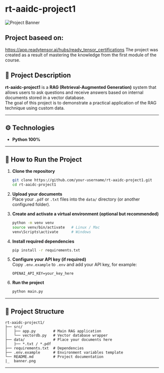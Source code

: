 # rt-aaidc-project1

![Project Banner](rt-aaidc-project1/banner.png)

## Project baseed on:
https://app.readytensor.ai/hubs/ready_tensor_certifications
The project was created as a result of mastering the knowledge from the first module of the course.


## 📌 Project Description
**rt-aaidc-project1** is a **RAG (Retrieval-Augmented Generation)** system that allows users to ask questions and receive answers based on internal documents stored in a vector database.  
The goal of this project is to demonstrate a practical application of the RAG technique using custom data.

---

## ⚙️ Technologies
- **Python 100%**

---

## 🚀 How to Run the Project

1. **Clone the repository**
   ```bash
   git clone https://github.com/your-username/rt-aaidc-project1.git
   cd rt-aaidc-project1
   ```

2. **Upload your documents**  
   Place your `.pdf` or `.txt` files into the `data/` directory (or another configured folder).

3. **Create and activate a virtual environment (optional but recommended)**
   ```bash
   python -m venv venv
   source venv/bin/activate   # Linux / Mac
   venv\Scripts\activate      # Windows
   ```

4. **Install required dependencies**
   ```bash
   pip install -r requirements.txt
   ```

5. **Configure your API key (if required)**  
   Copy `.env.example` to `.env` and add your API key, for example:
   ```
   OPENAI_API_KEY=your_key_here
   ```

6. **Run the project**
   ```bash
   python main.py
   ```

---

## 📁 Project Structure
```
rt-aaidc-project1/
├── src/
│   ├── app.py        # Main RAG application
│   └── vectordb.py   # Vector database wrapper
├── data/             # Place your documents here
│   ├── *.txt / *.pdf
├── requirements.txt  # Dependencies
├── .env.example      # Environment variables template
└── README.md         # Project documentation
|_  banner.png  
```

---
